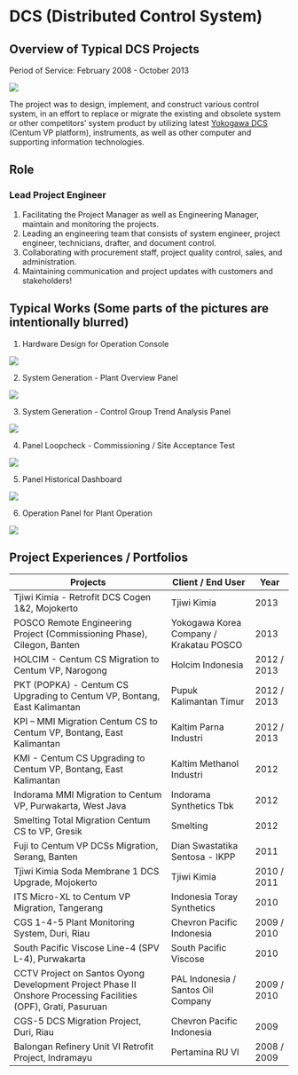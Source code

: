 # DCS (Distributed Control System)

## Overview of Typical DCS Projects

Period of Service: February 2008 - October 2013

![](DCS.png)

The project was to design, implement, and construct various control system, in an effort to replace or migrate the existing and obsolete system or other competitors’ system product by utilizing latest [Yokogawa DCS](https://www.yokogawa.com/solutions/products-and-services/control/control-and-safety-system/distributed-control-systems-dcs/) (Centum VP platform), instruments, as well as other computer and supporting information technologies.

## Role
### Lead Project Engineer
1. Facilitating the Project Manager as well as Engineering Manager, maintain and monitoring the projects.
2. Leading an engineering team that consists of system engineer, project engineer, technicians, drafter, and document control.
3. Collaborating with procurement staff, project quality control, sales, and administration.
4. Maintaining communication and project updates with customers and stakeholders!

## Typical Works (Some parts of the pictures are intentionally blurred)
1. Hardware Design for Operation Console

  ![](Design.png)
  
2. System Generation - Plant Overview Panel

  ![](SO.png)
  
3. System Generation - Control Group Trend Analysis Panel

  ![](Trend.png)

4. Panel Loopcheck - Commissioning / Site Acceptance Test
  
  ![](Loop.png)
  
5. Panel Historical Dashboard

  ![](Dashboard.png)
  
6. Operation Panel for Plant Operation

  ![](Operation.png)
  
## Project Experiences / Portfolios

| Projects | Client / End User | Year |
| ------ | ------ | ------ |
| Tjiwi Kimia - Retrofit DCS Cogen 1&2, Mojokerto | Tjiwi Kimia | 2013 |
| POSCO Remote Engineering Project (Commissioning Phase), Cilegon, Banten | Yokogawa Korea Company / Krakatau POSCO | 2013 |
| HOLCIM - Centum CS Migration to Centum VP, Narogong | Holcim Indonesia | 2012 / 2013 |
| PKT (POPKA) - Centum CS Upgrading to Centum VP, Bontang, East Kalimantan | Pupuk Kalimantan Timur | 2012 / 2013 |
| KPI – MMI Migration Centum CS to Centum VP, Bontang, East Kalimantan | Kaltim Parna Industri | 2012 / 2013 |
| KMI - Centum CS Upgrading to Centum VP, Bontang, East Kalimantan | Kaltim Methanol Industri | 2012 |
| Indorama MMI Migration to Centum VP, Purwakarta, West Java | Indorama Synthetics Tbk | 2012 |
| Smelting Total Migration Centum CS to VP, Gresik | Smelting | 2012 |
| Fuji to Centum VP DCSs Migration, Serang, Banten | Dian Swastatika Sentosa - IKPP | 2011 |
| Tjiwi Kimia Soda Membrane 1 DCS Upgrade, Mojokerto | Tjiwi Kimia | 2010 / 2011 |
| ITS Micro-XL to Centum VP Migration, Tangerang | Indonesia Toray Synthetics | 2010 |
| CGS 1-4-5 Plant Monitoring System, Duri, Riau | Chevron Pacific Indonesia | 2009 / 2010 |
| South Pacific Viscose Line-4 (SPV L-4), Purwakarta | South Pacific Viscose | 2010 |
| CCTV Project on Santos Oyong Development Project Phase II Onshore Processing Facilities (OPF), Grati, Pasuruan | PAL Indonesia / Santos Oil Company | 2009 / 2010 |
| CGS-5 DCS Migration Project, Duri, Riau | Chevron Pacific Indonesia | 2009 |
| Balongan Refinery Unit VI Retrofit Project, Indramayu | Pertamina RU VI | 2008 / 2009 |
